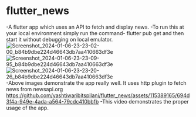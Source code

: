 # flutter_news
 -A flutter app which uses an API to fetch and display news.
 -To run this at your local environment simply run the command- flutter pub get and then start it without debugging on local emulator.
![Screenshot_2024-01-06-23-23-02-00_b84b9dbe224d46643db7aa410663df3e](https://github.com/yashtiwaribitspilani/flutter_news/assets/115389165/ab123eb6-f4ab-4b6a-b9a3-f00d7c023ed5)
![Screenshot_2024-01-06-23-23-09-95_b84b9dbe224d46643db7aa410663df3e](https://github.com/yashtiwaribitspilani/flutter_news/assets/115389165/a4fb4bc0-f719-43d5-b441-9fdeee5d3847)
![Screenshot_2024-01-06-23-23-20-26_b84b9dbe224d46643db7aa410663df3e](https://github.com/yashtiwaribitspilani/flutter_news/assets/115389165/d10107d6-d9f3-45b1-8f6b-152997296611)
-Above images demonstrate the app really well. It uses http plugin to fetch news from newsapi.org
https://github.com/yashtiwaribitspilani/flutter_news/assets/115389165/694d3f4a-949e-4ada-a564-79cdc410bbfb
-This video demonstrates the proper usage of the app.
